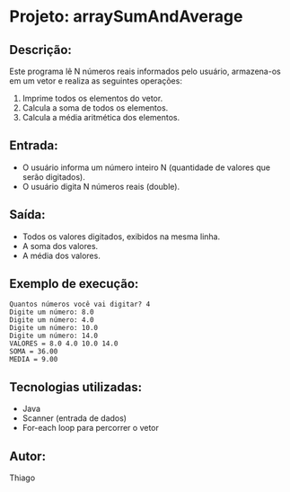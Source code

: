 Projeto: arraySumAndAverage
===================

Descrição:
----------
Este programa lê N números reais informados pelo usuário, armazena-os em um vetor e realiza as seguintes operações:
1. Imprime todos os elementos do vetor.
2. Calcula a soma de todos os elementos.
3. Calcula a média aritmética dos elementos.

Entrada:
--------
- O usuário informa um número inteiro N (quantidade de valores que serão digitados).
- O usuário digita N números reais (double).

Saída:
------
- Todos os valores digitados, exibidos na mesma linha.
- A soma dos valores.
- A média dos valores.

Exemplo de execução:
--------------------
```
Quantos números você vai digitar? 4
Digite um número: 8.0
Digite um número: 4.0
Digite um número: 10.0
Digite um número: 14.0
VALORES = 8.0 4.0 10.0 14.0
SOMA = 36.00
MEDIA = 9.00
```
Tecnologias utilizadas:
-----------------------
- Java
- Scanner (entrada de dados)
- For-each loop para percorrer o vetor

Autor:
------
Thiago
